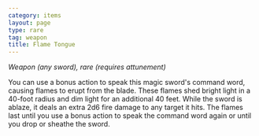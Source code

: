 ```yaml
---
category: items
layout: page
type: rare
tag: weapon
title: Flame Tongue 
---
```

_Weapon (any sword), rare (requires attunement)_ 

You can use a bonus action to speak this magic sword's command word, causing flames to erupt from the blade. These flames shed bright light in a 40-foot radius and dim light for an additional 40 feet. While the sword is ablaze, it deals an extra 2d6 fire damage to any target it hits. The flames last until you use a bonus action to speak the command word again or until you drop or sheathe the sword. 

